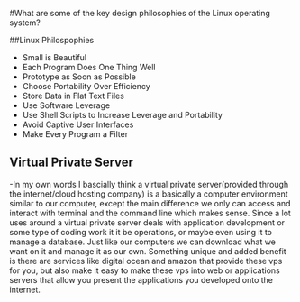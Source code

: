 #What are some of the key design philosophies of the Linux operating system?

##Linux Philospophies

* Small is Beautiful
* Each Program Does One Thing Well
* Prototype as Soon as Possible
* Choose Portability Over Efficiency
* Store Data in Flat Text Files
* Use Software Leverage
* Use Shell Scripts to Increase Leverage and Portability
* Avoid Captive User Interfaces
* Make Every Program a Filter

## Virtual Private Server

-In my own words I bascially think a virtual private server(provided through the internet/cloud hosting company) is a basically a computer environment similar to our computer, except the main difference we only can access and interact with terminal and the command line which makes sense.  Since a lot uses around a virtual private server deals with application development or some type of coding work it it be operations, or maybe even using it to manage a database.  Just like our computers we can download what we want on it and manage it as our own.  Something unique and added benefit is there are services like digital ocean and amazon that provide these vps for you, but also make it easy to make these vps into web or applications servers that allow you present the applications you developed onto the internet.
